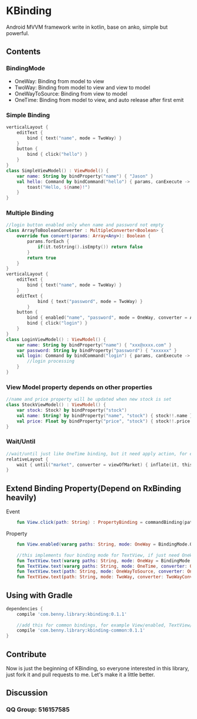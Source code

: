 KBinding
======================

Android MVVM framework write in kotlin, base on anko, simple but powerful.

## Contents

### BindingMode

  - OneWay: Binding from model to view
  - TwoWay: Binding from model to view and view to model
  - OneWayToSource: Binding from view to model
  - OneTime: Binding from model to view, and auto release after first emit

### Simple Binding

```kotlin
verticalLayout {
    editText {
        bind { text("name", mode = TwoWay) }
    }
    button {
        bind { click("hello") }
    }
}
class SimpleViewModel() : ViewModel() {
    var name: String by bindProperty("name") { "Jason" }
    val hello: Command by bindCommand("hello") { params, canExecute ->
        toast("Hello, ${name}!")
    }
}
```

### Multiple Binding

```kotlin
//login button enabled only when name and password not empty
class ArrayToBooleanConverter : MultipleConverter<Boolean> {
    override fun convert(params: Array<Any>): Boolean {
        params.forEach {
            if(it.toString().isEmpty()) return false
        }
        return true
    }
}
verticalLayout {
    editText {
        bind { text("name", mode = TwoWay) }
    }
    editText {
            bind { text("password", mode = TwoWay) }
        }
    button {
        bind { enabled("name", "password", mode = OneWay, converter = ArrayToBooleanConverter()) }
        bind { click("login") }
    }
}
class LoginViewModel() : ViewModel() {
    var name: String by bindProperty("name") { "xxx@xxxx.com" }
    var password: String by bindProperty("password") { "xxxxxx" }
    val login: Command by bindCommand("login") { params, canExecute ->
        //login processing
    }
}
```

### View Model property depends on other properties

```kotlin
//name and price property will be updated when new stock is set
class StockViewModel() : ViewModel() {
    var stock: Stock? by bindProperty("stock")
    val name: String? by bindProperty("name", "stock") { stock!!.name }
    val price: Float by bindProperty("price", "stock") { stock!!.price }
}
```

### Wait/Until

```kotlin
//wait/until just like OneTime binding, but it need apply action, for example below, it wait for market from model, then decide how to display
relativeLayout {
    wait { until("market", converter = viewOfMarket) { inflate(it, this@verticalLayout) }  }
}
```
    
## Extend Binding Property(Depend on RxBinding heavily)

Event

```kotlin   
    fun View.click(path: String) : PropertyBinding = commandBinding(path, clicks(), enabled())
```  

Property

```kotlin
    fun View.enabled(vararg paths: String, mode: OneWay = BindingMode.OneWay, converter: OneWayConverter<Boolean> = EmptyOneWayConverter()) : PropertyBinding = oneWayPropertyBinding(paths, enabled(), false, converter) 
    
    //this implements four binding mode for TextView, if just need OneWay mode, remove last three lines, some for other mode
    fun TextView.text(vararg paths: String, mode: OneWay = BindingMode.OneWay, converter: OneWayConverter<out CharSequence> = EmptyOneWayConverter()) : PropertyBinding = oneWayPropertyBinding(paths, text(), false, converter)
    fun TextView.text(vararg paths: String, mode: OneTime, converter: OneWayConverter<out CharSequence> = EmptyOneWayConverter()) : PropertyBinding = oneWayPropertyBinding(paths, text(), true, converter)
    fun TextView.text(path: String, mode: OneWayToSource, converter: OneWayConverter<*> = EmptyOneWayConverter<String>()) : PropertyBinding = oneWayPropertyBinding(path, textChanges2(), converter)
    fun TextView.text(path: String, mode: TwoWay, converter: TwoWayConverter<String, *> = EmptyTwoWayConverter<String, String>()) : PropertyBinding = twoWayPropertyBinding(path, textChanges2(), text(), converter) 
```

## Using with Gradle

```gradle
dependencies {
    compile 'com.benny.library:kbinding:0.1.1'
    
    //add this for common bindings, for example View/enabled, TextView/text
    compile 'com.benny.library:kbinding-common:0.1.1'
}
```

## Contribute

Now is just the beginning of KBinding, so everyone interested in this library, just fork it and pull requests to me.
Let's make it a little better.

## Discussion

### QQ Group: 516157585
